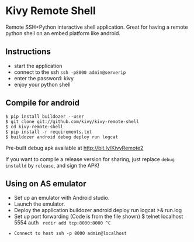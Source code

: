 Kivy Remote Shell
=================

Remote SSH+Python interactive shell application. Great for having a remote
python shell on an embed platform like android.


Instructions
------------

* start the application
* connect to the ssh `ssh -p8000 admin@serverip`
* enter the password: kivy
* enjoy your python shell


Compile for android
-------------------


```
$ pip install buildozer --user
$ git clone git://github.com/kivy/kivy-remote-shell
$ cd kivy-remote-shell
$ pip install -r requirements.txt
$ buildozer android debug deploy run logcat
```

Pre-built debug apk available at http://bit.ly/KivyRemote2


If you want to compile a release version for sharing, just replace `debug
installd` by `release`, and sign the APK!

Using on AS emulator
--------------------

- Set up an emulator with Android studio.
- Launch the emulator.
- Deploy the application
    buildozer android deploy run logcat >& run.log
- Set up port forwarding (Code is from the file shown)
    $ telnet localhost 5554
    auth <code>
    redir add tcp:8000:8000
    ^C
- Connect to host
    ssh -p 8000 admin@localhost



